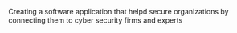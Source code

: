 Creating a software application that helpd secure organizations by connecting them to cyber security firms and experts
